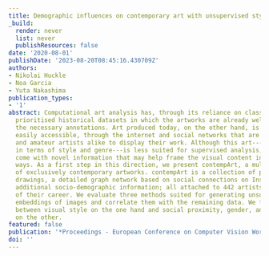 ```yaml
---
title: Demographic influences on contemporary art with unsupervised style embeddings
_build:
  render: never
  list: never
  publishResources: false
date: '2020-08-01'
publishDate: '2023-08-20T08:45:16.430709Z'
authors:
- Nikolai Huckle
- Noa Garcia
- Yuta Nakashima
publication_types:
- '1'
abstract: Computational art analysis has, through its reliance on classification tasks,
  prioritised historical datasets in which the artworks are already well sorted with
  the necessary annotations. Art produced today, on the other hand, is numerous and
  easily accessible, through the internet and social networks that are used by professional
  and amateur artists alike to display their work. Although this art---yet unsorted
  in terms of style and genre---is less suited for supervised analysis, the data sources
  come with novel information that may help frame the visual content in equally novel
  ways. As a first step in this direction, we present contempArt, a multi-modal dataset
  of exclusively contemporary artworks. contempArt is a collection of paintings and
  drawings, a detailed graph network based on social connections on Instagram and
  additional socio-demographic information; all attached to 442 artists at the beginning
  of their career. We evaluate three methods suited for generating unsupervised style
  embeddings of images and correlate them with the remaining data. We find no connections
  between visual style on the one hand and social proximity, gender, and nationality
  on the other.
featured: false
publication: '*Proceedings - European Conference on Computer Vision Workshops*'
doi: ''
---
```


